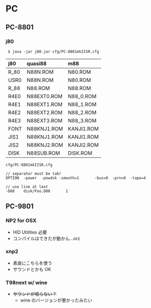 # PC #

## PC-8801 ##

### j80 ###
```
 $ java -jar j80.jar cfg/PC-8801mkIISR.cfg
```
| **j80** | **quasi88** | **m88** |
|:--------|:------------|:--------|
|        R\_80    |N88N.ROM|N80.ROM    |
|        USR0    |N88N.ROM  |N80.ROM    |
|        R\_88    |N88.ROM|N88.ROM|
|        R4E0    |N88EXT0.ROM|N88\_0.ROM  |
|        R4E1    |N88EXT1.ROM|N88\_1.ROM  |
|        R4E2    |N88EXT2.ROM|N88\_2.ROM  |
|        R4E3    |N88EXT3.ROM|N88\_3.ROM  |
|        FONT    |N88KNJ1.ROM|KANJI1.ROM |
|        JIS1    |N88KNJ1.ROM|KANJI1.ROM |
|        JIS2    |N88KNJ2.ROM|KANJI2.ROM |
|        DISK    |N88SUB.ROM |DISK.ROM   |

`cfg/PC-8801mkIISR.cfg`
```
// separator must be tab!
OPTION  -power  -powdsk -smooth=1       -bus=0  -prn=0  -tape=4

// use line at last
-D88    disk/Foo.D88       1

```

## PC-9801 ##

### NP2 for OSX ###

  * HID Utilities 必要
  * コンパイルはできたが動かん...orz

### xnp2 ###

  * 素直にこちらを使う
  * サウンドとかも OK

### T98next w/ wine ###

  * ~~サウンドが鳴らない？~~
    * wine のバージョンが悪かったみたい